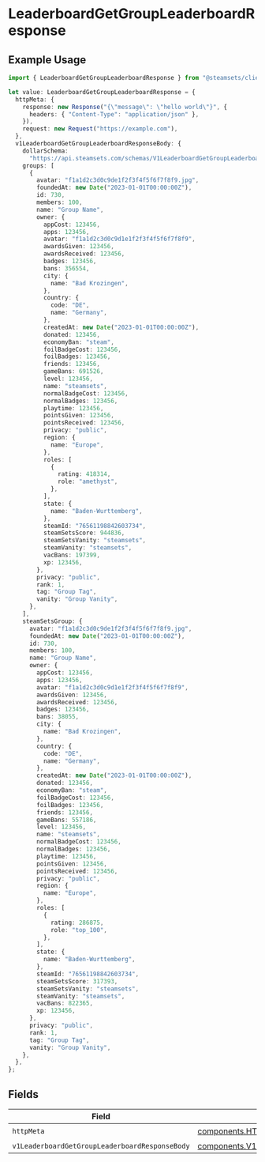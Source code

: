 # LeaderboardGetGroupLeaderboardResponse

## Example Usage

```typescript
import { LeaderboardGetGroupLeaderboardResponse } from "@steamsets/client-ts/models/operations";

let value: LeaderboardGetGroupLeaderboardResponse = {
  httpMeta: {
    response: new Response("{\"message\": \"hello world\"}", {
      headers: { "Content-Type": "application/json" },
    }),
    request: new Request("https://example.com"),
  },
  v1LeaderboardGetGroupLeaderboardResponseBody: {
    dollarSchema:
      "https://api.steamsets.com/schemas/V1LeaderboardGetGroupLeaderboardResponseBody.json",
    groups: [
      {
        avatar: "f1a1d2c3d0c9de1f2f3f4f5f6f7f8f9.jpg",
        foundedAt: new Date("2023-01-01T00:00:00Z"),
        id: 730,
        members: 100,
        name: "Group Name",
        owner: {
          appCost: 123456,
          apps: 123456,
          avatar: "f1a1d2c3d0c9d1e1f2f3f4f5f6f7f8f9",
          awardsGiven: 123456,
          awardsReceived: 123456,
          badges: 123456,
          bans: 356554,
          city: {
            name: "Bad Krozingen",
          },
          country: {
            code: "DE",
            name: "Germany",
          },
          createdAt: new Date("2023-01-01T00:00:00Z"),
          donated: 123456,
          economyBan: "steam",
          foilBadgeCost: 123456,
          foilBadges: 123456,
          friends: 123456,
          gameBans: 691526,
          level: 123456,
          name: "steamsets",
          normalBadgeCost: 123456,
          normalBadges: 123456,
          playtime: 123456,
          pointsGiven: 123456,
          pointsReceived: 123456,
          privacy: "public",
          region: {
            name: "Europe",
          },
          roles: [
            {
              rating: 418314,
              role: "amethyst",
            },
          ],
          state: {
            name: "Baden-Wurttemberg",
          },
          steamId: "76561198842603734",
          steamSetsScore: 944836,
          steamSetsVanity: "steamsets",
          steamVanity: "steamsets",
          vacBans: 197399,
          xp: 123456,
        },
        privacy: "public",
        rank: 1,
        tag: "Group Tag",
        vanity: "Group Vanity",
      },
    ],
    steamSetsGroup: {
      avatar: "f1a1d2c3d0c9de1f2f3f4f5f6f7f8f9.jpg",
      foundedAt: new Date("2023-01-01T00:00:00Z"),
      id: 730,
      members: 100,
      name: "Group Name",
      owner: {
        appCost: 123456,
        apps: 123456,
        avatar: "f1a1d2c3d0c9d1e1f2f3f4f5f6f7f8f9",
        awardsGiven: 123456,
        awardsReceived: 123456,
        badges: 123456,
        bans: 38055,
        city: {
          name: "Bad Krozingen",
        },
        country: {
          code: "DE",
          name: "Germany",
        },
        createdAt: new Date("2023-01-01T00:00:00Z"),
        donated: 123456,
        economyBan: "steam",
        foilBadgeCost: 123456,
        foilBadges: 123456,
        friends: 123456,
        gameBans: 557186,
        level: 123456,
        name: "steamsets",
        normalBadgeCost: 123456,
        normalBadges: 123456,
        playtime: 123456,
        pointsGiven: 123456,
        pointsReceived: 123456,
        privacy: "public",
        region: {
          name: "Europe",
        },
        roles: [
          {
            rating: 286875,
            role: "top_100",
          },
        ],
        state: {
          name: "Baden-Wurttemberg",
        },
        steamId: "76561198842603734",
        steamSetsScore: 317393,
        steamSetsVanity: "steamsets",
        steamVanity: "steamsets",
        vacBans: 822365,
        xp: 123456,
      },
      privacy: "public",
      rank: 1,
      tag: "Group Tag",
      vanity: "Group Vanity",
    },
  },
};
```

## Fields

| Field                                                                                                                              | Type                                                                                                                               | Required                                                                                                                           | Description                                                                                                                        |
| ---------------------------------------------------------------------------------------------------------------------------------- | ---------------------------------------------------------------------------------------------------------------------------------- | ---------------------------------------------------------------------------------------------------------------------------------- | ---------------------------------------------------------------------------------------------------------------------------------- |
| `httpMeta`                                                                                                                         | [components.HTTPMetadata](../../models/components/httpmetadata.md)                                                                 | :heavy_check_mark:                                                                                                                 | N/A                                                                                                                                |
| `v1LeaderboardGetGroupLeaderboardResponseBody`                                                                                     | [components.V1LeaderboardGetGroupLeaderboardResponseBody](../../models/components/v1leaderboardgetgroupleaderboardresponsebody.md) | :heavy_minus_sign:                                                                                                                 | OK                                                                                                                                 |